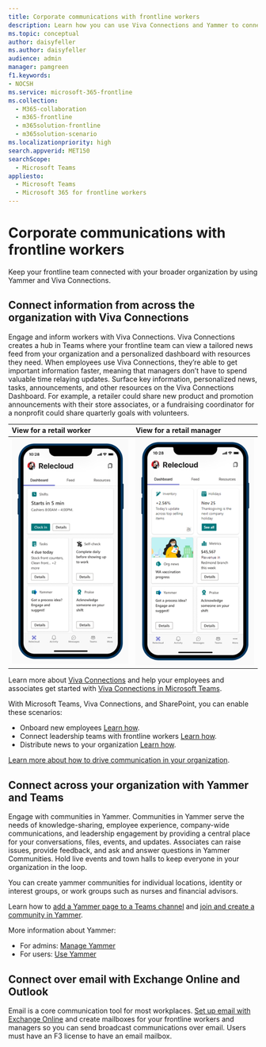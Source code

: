 ```yaml
---
title: Corporate communications with frontline workers
description: Learn how you can use Viva Connections and Yammer to connect your frontline team to your broader organization.
ms.topic: conceptual
author: daisyfeller
ms.author: daisyfeller
audience: admin
manager: pamgreen
f1.keywords:
- NOCSH
ms.service: microsoft-365-frontline
ms.collection:
  - M365-collaboration
  - m365-frontline
  - m365solution-frontline
  - m365solution-scenario
ms.localizationpriority: high
search.appverid: MET150
searchScope:
  - Microsoft Teams
appliesto: 
  - Microsoft Teams
  - Microsoft 365 for frontline workers
---
```


# Corporate communications with frontline workers

Keep your frontline team connected with your broader organization by using Yammer and Viva Connections.

## Connect information from across the organization with Viva Connections

Engage and inform workers with Viva Connections. Viva Connections creates a hub in Teams where your frontline team can view a tailored news feed from your organization and a personalized dashboard with resources they need. When employees use Viva Connections, they’re able to get important information faster, meaning that managers don’t have to spend valuable time relaying updates. Surface key information, personalized news, tasks, announcements, and other resources on the Viva Connections Dashboard. For example, a retailer could share new product and promotion announcements with their store associates, or a fundraising coordinator for a nonprofit could share quarterly goals with volunteers.

| View for a retail worker  |View for a retail manager                  | 
| :------------------- | :------------------- |
| ![Screenshot of the Viva Connections Dashboard on a mobile device displaying information for a retail worker.](media/frontline-worker-1.png)  | ![Screenshot of the Viva Connections Dashboard on a mobile device displaying information for a retail manager.](media/frontline-worker-2.png) | 

Learn more about [Viva Connections](/sharepoint/viva-connections-overview) and help your employees and associates get started with [Viva Connections in Microsoft Teams](https://support.microsoft.com/office/your-intranet-is-now-in-microsoft-teams-8b4e7f76-f305-49a9-b6d2-09378476f95b).

With Microsoft Teams, Viva Connections, and SharePoint, you can enable these scenarios:

- Onboard new employees [Learn how](/sharepoint/onboard-employees).
- Connect leadership teams with frontline workers [Learn how](/sharepoint/leadership-connection).
- Distribute news to your organization [Learn how](/sharepoint/distribute-corporate-news-to-your-organization).

[Learn more about how to drive communication in your organization](/sharepoint/corporate-communications-overview).

## Connect across your organization with Yammer and Teams

Engage with communities in Yammer. Communities in Yammer serve the needs of knowledge-sharing, employee experience, company-wide communications, and leadership engagement by providing a central place for your conversations, files, events, and updates. Associates can raise issues, provide feedback, and ask and answer questions in Yammer Communities. Hold live events and town halls to keep everyone in your organization in the loop.

You can create yammer communities for individual locations, identity or interest groups, or work groups such as nurses and financial advisors.

Learn how to [add a Yammer page to a Teams channel](https://support.microsoft.com/office/add-a-yammer-page-to-a-teams-channel-ca06ec83-f22d-4b76-83a5-c83aa2a33528) and [join and create a community in Yammer](https://support.microsoft.com/office/join-and-create-a-community-in-yammer-56aaf591-1fbc-4160-ba26-0c4723c23fd6).

More information about Yammer:

- For admins: [Manage Yammer](/yammer)
- For users: [Use Yammer](https://support.microsoft.com/office/what-is-yammer-1b0f3b3e-89ee-4b66-aac5-30def12f287c)

## Connect over email with Exchange Online and Outlook

Email is a core communication tool for most workplaces. [Set up email with Exchange Online](flw-setup-microsoft-365.md#set-up-email-with-exchange-online) and create mailboxes for your frontline workers and managers so you can send broadcast communications over email. Users must have an F3 license to have an email mailbox.
